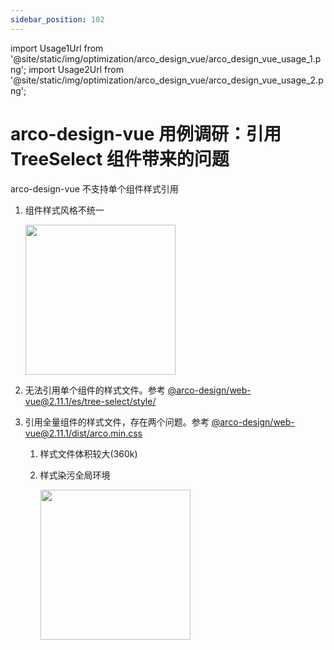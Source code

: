 ```yaml
---
sidebar_position: 102
---
```


import Usage1Url from '@site/static/img/optimization/arco_design_vue/arco_design_vue_usage_1.png';
import Usage2Url from '@site/static/img/optimization/arco_design_vue/arco_design_vue_usage_2.png';

# arco-design-vue 用例调研：引用 TreeSelect 组件带来的问题

arco-design-vue 不支持单个组件样式引用

1. 组件样式风格不统一

    <img width="240px" src={Usage1Url} />

2. 无法引用单个组件的样式文件。参考 [@arco-design/web-vue@2.11.1/es/tree-select/style/](https://unpkg.com/browse/@arco-design/web-vue@2.11.1/es/tree-select/style/)
3. 引用全量组件的样式文件，存在两个问题。参考 [@arco-design/web-vue@2.11.1/dist/arco.min.css](https://unpkg.com/browse/@arco-design/web-vue@2.11.1/dist/arco.min.css)
    1. 样式文件体积较大(360k)
    2. 样式染污全局环境

        <img width="240px" src={Usage2Url} />
